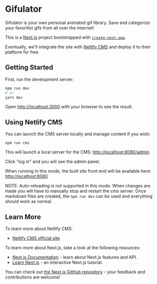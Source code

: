 # Gifulator

Gifulator is your own personal animated gif library. Save and categorize your favoritist gifs from all over the internet!

This is a [Next.js](https://nextjs.org/) project bootstrapped with [`create-next-app`](https://github.com/vercel/next.js/tree/canary/packages/create-next-app).

Eventually, we'll integrate the site with [Netlify CMS](https://www.netlifycms.org/) and deploy it to their platform for free.

## Getting Started

First, run the development server:

```bash
npm run dev
# or
yarn dev
```

Open [http://localhost:3000](http://localhost:3000) with your browser to see the result.

## Using Netlify CMS

You can launch the CMS server locally and manage content if you wish:

`npm run cms`

This will launch a local server for the CMS: <http://localhost:8080/admin>

Click "log in" and you will see the admin panel.

When running in this mode, the built site front end will be available here: <http://localhost:8080>

NOTE: Auto-reloading is not supported in this mode. When changes are made you will have to manually
stop and restart the cms server. Once markdown files are created, the `npm run dev` can be used and
everything should work as normal.

## Learn More

To learn more about Netlify CMS:

- [Netlify CMS official site](https://www.netlifycms.org/docs/intro/)

To learn more about Next.js, take a look at the following resources:

- [Next.js Documentation](https://nextjs.org/docs) - learn about Next.js features and API.
- [Learn Next.js](https://nextjs.org/learn) - an interactive Next.js tutorial.

You can check out [the Next.js GitHub repository](https://github.com/vercel/next.js/) - your feedback and contributions are welcome!
